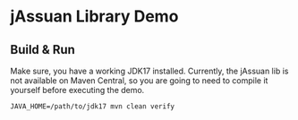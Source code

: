 # jAssuan Library Demo
## Build & Run
Make sure, you have a working JDK17 installed. Currently, the jAssuan lib is not available on Maven Central, so you are going to need to compile it yourself before executing the demo.  
  
`JAVA_HOME=/path/to/jdk17 mvn clean verify`